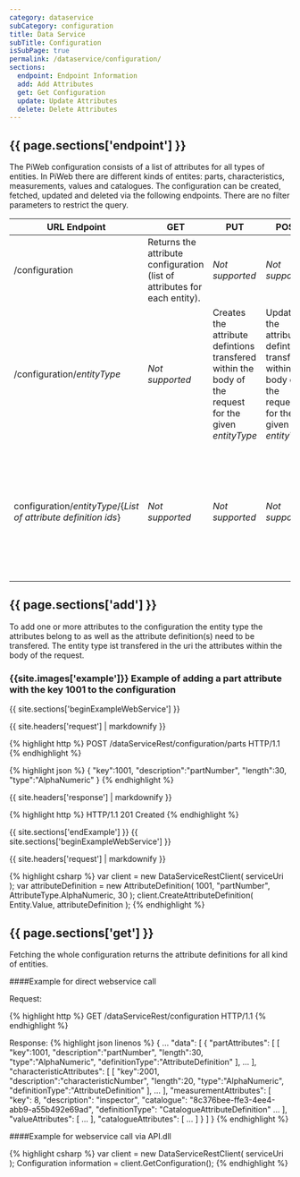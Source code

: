```yaml
---
category: dataservice
subCategory: configuration
title: Data Service
subTitle: Configuration
isSubPage: true
permalink: /dataservice/configuration/
sections:
  endpoint: Endpoint Information
  add: Add Attributes
  get: Get Configuration
  update: Update Attributes
  delete: Delete Attributes
---
```


## {{ page.sections['endpoint'] }}

The PiWeb configuration consists of a list of attributes for all types of entities. In PiWeb there are different kinds of entites: parts, characteristics, measurements, values and catalogues. 
The configuration can be created, fetched, updated and deleted via the following endpoints. There are no filter parameters to restrict the query.

URL Endpoint | GET | PUT | POST | DELETE
-------------|-----|-----|------|-------
/configuration| Returns the attribute configuration (list of attributes for each entity). | *Not supported* | *Not supported* | Deletes all attribute definitions.
/configuration/*entityType*| *Not supported* | Creates the attribute defintions transfered within the body of the request for the given *entityType* | Updates the attribute defintions transfered within the body of the request for the given *entityType* | *Not supported*
configuration/*entityType*/{*List of attribute definition ids*} | *Not supported* | *Not supported* | *Not supported* | Deletes the attribute definitions identified by the *List of attribute definition ids* for the given *entityType*

## {{ page.sections['add'] }}

To add one or more attributes to the configuration the entity type the attributes belong to as well as the attribute definition(s) need to be transfered. The entity type ist transfered in the uri the attributes within the body of the request.

### {{site.images['example']}} Example of adding a part attribute with the key 1001 to the configuration

{{ site.sections['beginExampleWebService'] }}

{{ site.headers['request'] | markdownify }}

{% highlight http %}
POST /dataServiceRest/configuration/parts HTTP/1.1
{% endhighlight %}

{% highlight json %}
{
  "key":1001,
  "description":"partNumber",
  "length":30,
  "type":"AlphaNumeric"
}
{% endhighlight %}

{{ site.headers['response']  | markdownify }}

{% highlight http %}
HTTP/1.1 201 Created
{% endhighlight %}

{{ site.sections['endExample'] }}
{{ site.sections['beginExampleWebService'] }}

{{ site.headers['request'] | markdownify }}

{% highlight csharp %}
var client = new DataServiceRestClient( serviceUri );
var attributeDefinition = 
      new AttributeDefinition( 1001, "partNumber", AttributeType.AlphaNumeric, 30 );
client.CreateAttributeDefinition( Entity.Value, attributeDefinition );
{% endhighlight %}

</fieldset>

## {{ page.sections['get'] }}

Fetching the whole configuration returns the attribute definitions for all kind of entities.

####Example for direct webservice call

Request:

{% highlight http %}
GET /dataServiceRest/configuration HTTP/1.1
{% endhighlight %}

Response:
{% highlight json linenos %}
{
   ...
   "data":
   [
       {
          "partAttributes":
          [
           [
               "key":1001,
               "description":"partNumber",
               "length":30,
               "type":"AlphaNumeric",
               "definitionType":"AttributeDefinition"
           ],
           ...
          ],
          "characteristicAttributes":
          [
           [
               "key":2001,
               "description":"characteristicNumber",
               "length":20,
               "type":"AlphaNumeric",
               "definitionType":"AttributeDefinition"
           ],
           ...
          ],
          "measurementAttributes":
          [
                "key": 8,
                "description": "inspector",
                "catalogue": "8c376bee-ffe3-4ee4-abb9-a55b492e69ad",
                "definitionType": "CatalogueAttributeDefinition"
          ...
          ],
          "valueAttributes":
          [
          ...
          ],
          "catalogueAttributes":
          [
          ...
          ]
       }
   ]
}
{% endhighlight %}

####Example for webservice call via API.dll

{% highlight csharp %}
var client = new DataServiceRestClient( serviceUri );
Configuration information = client.GetConfiguration();
{% endhighlight %}
